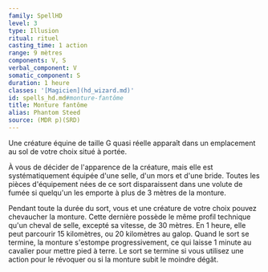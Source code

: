 ```yaml
---
family: SpellHD
level: 3
type: Illusion
ritual: rituel
casting_time: 1 action
range: 9 mètres
components: V, S
verbal_component: V
somatic_component: S
duration: 1 heure
classes: '[Magicien](hd_wizard.md)'
id: spells_hd.md#monture-fantôme
title: Monture fantôme
alias: Phantom Steed
source: (MDR p)(SRD)
---
```


Une créature équine de taille G quasi réelle apparaît dans un emplacement au sol de votre choix situé à portée.

À vous de décider de l'apparence de la créature, mais elle est systématiquement équipée d'une selle, d'un mors et d'une bride. Toutes les pièces d'équipement nées de ce sort disparaissent dans une volute de fumée si quelqu'un les emporte à plus de 3 mètres de la monture.

Pendant toute la durée du sort, vous et une créature de votre choix pouvez chevaucher la monture. Cette dernière possède le même profil technique qu'un cheval de selle, excepté sa vitesse, de 30 mètres. En 1 heure, elle peut parcourir 15 kilomètres, ou 20 kilomètres au galop. Quand le sort se termine, la monture s'estompe progressivement, ce qui laisse 1 minute au cavalier pour mettre pied à terre. Le sort se termine si vous utilisez une action pour le révoquer ou si la monture subit le moindre dégât.

